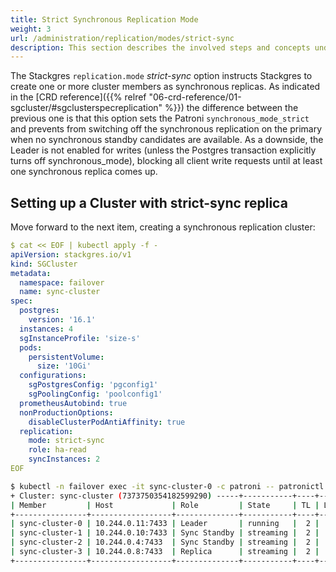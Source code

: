 ```yaml
---
title: Strict Synchronous Replication Mode
weight: 3
url: /administration/replication/modes/strict-sync
description: This section describes the involved steps and concepts under the Stackgres Strict Sync option.
---
```


The Stackgres `replication.mode` *strict-sync* option instructs Stackgres to create one or more cluster members as synchronous replicas. As indicated in the [CRD reference]({{% relref "06-crd-reference/01-sgcluster/#sgclusterspecreplication" %}}) the difference between the previous one is that this option sets the Patroni `synchronous_mode_strict` and prevents from switching off the synchronous replication on the primary when no synchronous standby candidates are available. As a downside, the Leader is not enabled for writes (unless the Postgres transaction explicitly turns off synchronous_mode), blocking all client write requests until at least one synchronous replica comes up.

## Setting up a Cluster with strict-sync replica

Move forward to the next item, creating a synchronous replication cluster:

```yaml
$ cat << EOF | kubectl apply -f -
apiVersion: stackgres.io/v1
kind: SGCluster
metadata:
  namespace: failover
  name: sync-cluster
spec:
  postgres:
    version: '16.1'
  instances: 4
  sgInstanceProfile: 'size-s'
  pods:
    persistentVolume:
      size: '10Gi'
  configurations:
    sgPostgresConfig: 'pgconfig1'
    sgPoolingConfig: 'poolconfig1'
  prometheusAutobind: true
  nonProductionOptions:
    disableClusterPodAntiAffinity: true
  replication:
    mode: strict-sync
    role: ha-read
    syncInstances: 2
EOF        
```
```sh
$ kubectl -n failover exec -it sync-cluster-0 -c patroni -- patronictl list 
+ Cluster: sync-cluster (7373750354182599290) -----+-----------+----+-----------+
| Member         | Host             | Role         | State     | TL | Lag in MB |
+----------------+------------------+--------------+-----------+----+-----------+
| sync-cluster-0 | 10.244.0.11:7433 | Leader       | running   |  2 |           |
| sync-cluster-1 | 10.244.0.10:7433 | Sync Standby | streaming |  2 |         0 |
| sync-cluster-2 | 10.244.0.4:7433  | Sync Standby | streaming |  2 |         0 |
| sync-cluster-3 | 10.244.0.8:7433  | Replica      | streaming |  2 |         0 |
+----------------+------------------+--------------+-----------+----+-----------+
```

